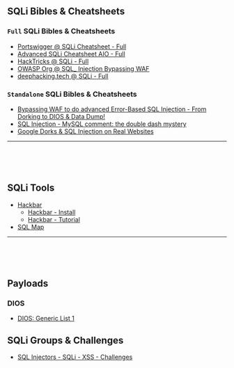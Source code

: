 ## SQLi Bibles & Cheatsheets

### `Full` SQLi Bibles & Cheatsheets

- [Portswigger @ SQLi Cheatsheet - Full](https://portswigger.net/web-security/sql-injection/cheat-sheet)
- [Advanced SQLi Cheatsheet AIO - Full](https://github.com/kleiton0x00/Advanced-SQL-Injection-Cheatsheet)
- [HackTricks @ SQLi - Full](https://book.hacktricks.xyz/pentesting-web/sql-injection)
- [OWASP Org @ SQL_ Injection Bypassing WAF](https://owasp.org/www-community/attacks/SQL_Injection_Bypassing_WAF)
- [deephacking.tech @ SQLi - Full](https://deephacking.tech/sql-injection/#in-band-sql-injection)

### `Standalone`  SQLi Bibles & Cheatsheets

- [Bypassing WAF to do advanced Error-Based SQL Injection - From Dorking to DIOS & Data Dump!](https://kleiton0x00.github.io/posts/Bypassing-WAF-to-do-advanced-Error-based-SQL-Injection/)
- [SQL Injection - MySQL comment: the double dash mystery](https://blog.raw.pm/en/sql-injection-mysql-comment/)
- [Google Dorks & SQL Injection on Real Websites](https://www.youtube.com/watch?v=2cm1jYtRXAc)

---

<br>

<br>

<br>

## SQLi Tools

- [Hackbar](https://github.com/PhHitachi/HackBar/blob/master/HackBar%20v2.9.md)
    - [Hackbar - Install](https://www.youtube.com/watch?v=hMQsY-34HCc)
    - [Hackbar - Tutorial](https://cbclearnet.media/2023/02/08/sql-injection-1-using-hackbar/) <br1><br>
- [SQL Map](https://github.com/sqlmapproject/sqlmap)  

---

<br>

<br>

<br>

## Payloads 

### DIOS

- [DIOS: Generic List 1](https://pastebin.com/uxPricUq)

## SQLi Groups & Challenges

- [SQL Injectors - SQLi - XSS - Challenges](https://www.facebook.com/groups/506293959534640/)
